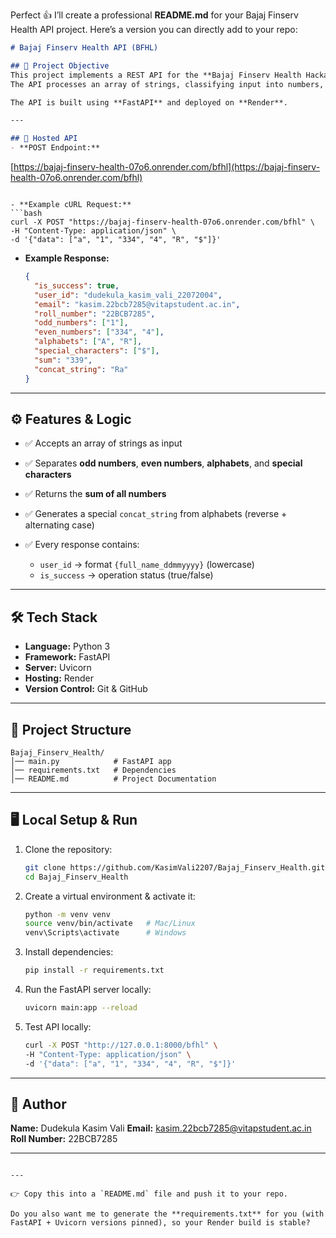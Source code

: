 Perfect 👍 I’ll create a professional **README.md** for your Bajaj Finserv Health API project.
Here’s a version you can directly add to your repo:

```markdown
# Bajaj Finserv Health API (BFHL)

## 📌 Project Objective
This project implements a REST API for the **Bajaj Finserv Health Hackathon Challenge**.  
The API processes an array of strings, classifying input into numbers, alphabets, and special characters, while returning additional computed details.

The API is built using **FastAPI** and deployed on **Render**.

---

## 🚀 Hosted API
- **POST Endpoint:**  
```

[https://bajaj-finserv-health-07o6.onrender.com/bfhl](https://bajaj-finserv-health-07o6.onrender.com/bfhl)

````

- **Example cURL Request:**
```bash
curl -X POST "https://bajaj-finserv-health-07o6.onrender.com/bfhl" \
-H "Content-Type: application/json" \
-d '{"data": ["a", "1", "334", "4", "R", "$"]}'
````

* **Example Response:**

  ```json
  {
    "is_success": true,
    "user_id": "dudekula_kasim_vali_22072004",
    "email": "kasim.22bcb7285@vitapstudent.ac.in",
    "roll_number": "22BCB7285",
    "odd_numbers": ["1"],
    "even_numbers": ["334", "4"],
    "alphabets": ["A", "R"],
    "special_characters": ["$"],
    "sum": "339",
    "concat_string": "Ra"
  }
  ```

---

## ⚙️ Features & Logic

* ✅ Accepts an array of strings as input
* ✅ Separates **odd numbers**, **even numbers**, **alphabets**, and **special characters**
* ✅ Returns the **sum of all numbers**
* ✅ Generates a special `concat_string` from alphabets (reverse + alternating case)
* ✅ Every response contains:

  * `user_id` → format `{full_name_ddmmyyyy}` (lowercase)
  * `is_success` → operation status (true/false)

---

## 🛠 Tech Stack

* **Language:** Python 3
* **Framework:** FastAPI
* **Server:** Uvicorn
* **Hosting:** Render
* **Version Control:** Git & GitHub

---

## 📂 Project Structure

```
Bajaj_Finserv_Health/
│── main.py            # FastAPI app
│── requirements.txt   # Dependencies
│── README.md          # Project Documentation
```

---

## 🖥 Local Setup & Run

1. Clone the repository:

   ```bash
   git clone https://github.com/KasimVali2207/Bajaj_Finserv_Health.git
   cd Bajaj_Finserv_Health
   ```

2. Create a virtual environment & activate it:

   ```bash
   python -m venv venv
   source venv/bin/activate   # Mac/Linux
   venv\Scripts\activate      # Windows
   ```

3. Install dependencies:

   ```bash
   pip install -r requirements.txt
   ```

4. Run the FastAPI server locally:

   ```bash
   uvicorn main:app --reload
   ```

5. Test API locally:

   ```bash
   curl -X POST "http://127.0.0.1:8000/bfhl" \
   -H "Content-Type: application/json" \
   -d '{"data": ["a", "1", "334", "4", "R", "$"]}'
   ```

---

## 📜 Author

**Name:** Dudekula Kasim Vali
**Email:** [kasim.22bcb7285@vitapstudent.ac.in](mailto:kasim.22bcb7285@vitapstudent.ac.in)
**Roll Number:** 22BCB7285

---

```

---

👉 Copy this into a `README.md` file and push it to your repo.  

Do you also want me to generate the **requirements.txt** for you (with FastAPI + Uvicorn versions pinned), so your Render build is stable?
```
